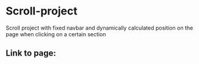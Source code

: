 # Scroll-project
Scroll project with fixed navbar and dynamically calculated position on the page when clicking on a certain section
## Link to page: ##
